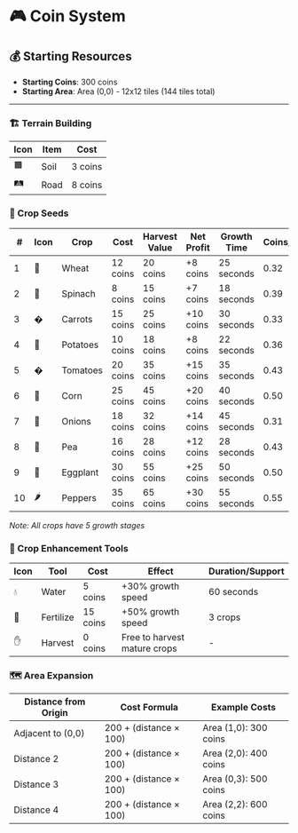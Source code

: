 <!-- always sync with constants.ts -->

# 🎮 Coin System

## 💰 Starting Resources
- **Starting Coins**: 300 coins
- **Starting Area**: Area (0,0) - 12x12 tiles (144 tiles total)

---

### 🏗️ Terrain Building
| Icon | Item | Cost |
|------|------|------|
| 🟫 | Soil | 3 coins |
| 🛤️ | Road | 8 coins |

### 🌱 Crop Seeds
| # | Icon | Crop | Cost | Harvest Value | Net Profit | Growth Time | Coins/Second |
|---|------|------|------|---------------|------------|-------------|--------------|
| 1 | 🌾 | Wheat | 12 coins | 20 coins | +8 coins | 25 seconds | 0.32 |
| 2 | 🥬 | Spinach | 8 coins | 15 coins | +7 coins | 18 seconds | 0.39 |
| 3 | � | Carrots | 15 coins | 25 coins | +10 coins | 30 seconds | 0.33 |
| 4 | 🥔 | Potatoes | 10 coins | 18 coins | +8 coins | 22 seconds | 0.36 |
| 5 | � | Tomatoes | 20 coins | 35 coins | +15 coins | 35 seconds | 0.43 |
| 6 | 🌽 | Corn | 25 coins | 45 coins | +20 coins | 40 seconds | 0.50 |
| 7 | 🧅 | Onions | 18 coins | 32 coins | +14 coins | 45 seconds | 0.31 |
| 8 | 🫛 | Pea | 16 coins | 28 coins | +12 coins | 28 seconds | 0.43 |
| 9 | 🍆 | Eggplant | 30 coins | 55 coins | +25 coins | 50 seconds | 0.50 |
| 10 | 🌶️ | Peppers | 35 coins | 65 coins | +30 coins | 55 seconds | 0.55 |

*Note: All crops have 5 growth stages*

### 🚿 Crop Enhancement Tools
| Icon | Tool | Cost | Effect | Duration/Support |
|------|------|------|--------|----------|
| 💧 | Water | 5 coins | +30% growth speed | 60 seconds |
| 🌱 | Fertilize | 15 coins | +50% growth speed | 3 crops |
| ✋ | Harvest | 0 coins | Free to harvest mature crops | - |

### 🗺️ Area Expansion
| Distance from Origin | Cost Formula | Example Costs |
|---------------------|--------------|---------------|
| Adjacent to (0,0) | 200 + (distance × 100) | Area (1,0): 300 coins |
| Distance 2 | 200 + (distance × 100) | Area (2,0): 400 coins |
| Distance 3 | 200 + (distance × 100) | Area (0,3): 500 coins |
| Distance 4 | 200 + (distance × 100) | Area (2,2): 600 coins |
